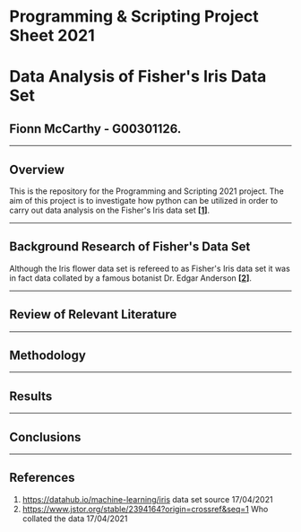 # Programming & Scripting Project Sheet 2021 
# Data Analysis of Fisher's Iris Data Set

## Fionn McCarthy - G00301126.
---
## Overview ##

This is the repository for the Programming and Scripting 2021 project. The aim of this project is to investigate how python can be utilized in order to carry out data analysis on the Fisher's Iris data set **[[1](https://datahub.io/machine-learning/iris)]**. 

---
## Background Research of Fisher's Data Set ##
Although the Iris flower data set is refereed to as Fisher's Iris data set it was in fact data collated by a famous botanist Dr. Edgar Anderson **[[2](https://www.jstor.org/stable/2394164?origin=crossref&seq=1)]**. 



---
## Review of Relevant Literature ##
---
## Methodology ##
---
## Results ##
---
## Conclusions ##
---
## References ##
1. https://datahub.io/machine-learning/iris data set source 17/04/2021
2. https://www.jstor.org/stable/2394164?origin=crossref&seq=1 Who collated the data 17/04/2021